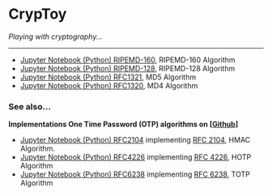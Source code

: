 # CrypToy
_Playing with cryptography..._

----
* [Jupyter Notebook (Python) RIPEMD-160](https://nbviewer.jupyter.org/github/lordloh/cryptoy/blob/master/RIPEMD-160.ipynb), RIPEMD-160  Algorithm
* [Jupyter Notebook (Python) RIPEMD-128](https://nbviewer.jupyter.org/github/lordloh/cryptoy/blob/master/RIPEMD.ipynb), RIPEMD-128  Algorithm
* [Jupyter Notebook (Python) RFC1321](https://nbviewer.jupyter.org/github/lordloh/cryptoy/blob/master/MD5.ipynb), MD5 Algorithm
* [Jupyter Notebook (Python) RFC1320](https://nbviewer.jupyter.org/github/lordloh/cryptoy/blob/master/MD4.ipynb), MD4 Algorithm


### See also...

**Implementations One Time Password (OTP) algorithms on [[Github](https://github.com/lordloh/OPT_algorithms/)]**
* [Jupyter Notebook (Python) RFC2104](https://nbviewer.jupyter.org/github/lordloh/OPT_algorithms/blob/master/rfc2104.ipynb) implementing [RFC 2104](https://www.ietf.org/rfc/rfc2104.txt), HMAC Algorithm.
* [Jupyter Notebook (Python) RFC4226](https://nbviewer.jupyter.org/github/lordloh/OPT_algorithms/blob/master/rfc4226.ipynb) implementing [RFC 4226](https://tools.ietf.org/html/rfc4226), HOTP Algorithm
* [Jupyter Notebook (Python) RFC6238](https://nbviewer.jupyter.org/github/lordloh/OPT_algorithms/blob/master/rfc6238.ipynb) implementing [RFC 6238](https://tools.ietf.org/html/rfc6238), TOTP Algorithm

